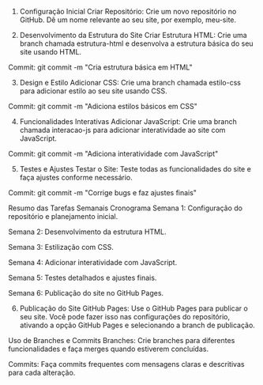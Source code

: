 1. Configuração Inicial
Criar Repositório: Crie um novo repositório no GitHub. Dê um nome relevante ao seu site, por exemplo, meu-site.

2. Desenvolvimento da Estrutura do Site
Criar Estrutura HTML: Crie uma branch chamada estrutura-html e desenvolva a estrutura básica do seu site usando HTML.

Commit: git commit -m "Cria estrutura básica em HTML"

3. Design e Estilo
Adicionar CSS: Crie uma branch chamada estilo-css para adicionar estilo ao seu site usando CSS.

Commit: git commit -m "Adiciona estilos básicos em CSS"

4. Funcionalidades Interativas
Adicionar JavaScript: Crie uma branch chamada interacao-js para adicionar interatividade ao site com JavaScript.

Commit: git commit -m "Adiciona interatividade com JavaScript"

5. Testes e Ajustes
Testar o Site: Teste todas as funcionalidades do site e faça ajustes conforme necessário.

Commit: git commit -m "Corrige bugs e faz ajustes finais"

Resumo das Tarefas Semanais Cronograma
Semana 1: Configuração do repositório e planejamento inicial.

Semana 2: Desenvolvimento da estrutura HTML.

Semana 3: Estilização com CSS.

Semana 4: Adicionar interatividade com JavaScript.

Semana 5: Testes detalhados e ajustes finais.

Semana 6: Publicação do site no GitHub Pages.

6. Publicação do Site
GitHub Pages: Use o GitHub Pages para publicar o seu site. Você pode fazer isso nas configurações do repositório, ativando a opção GitHub Pages e selecionando a branch de publicação.

Uso de Branches e Commits
Branches: Crie branches para diferentes funcionalidades e faça merges quando estiverem concluídas.

Commits: Faça commits frequentes com mensagens claras e descritivas para cada alteração.
